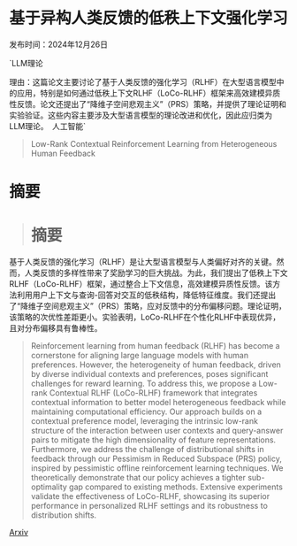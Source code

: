 # 基于异构人类反馈的低秩上下文强化学习

发布时间：2024年12月26日

`LLM理论

理由：这篇论文主要讨论了基于人类反馈的强化学习（RLHF）在大型语言模型中的应用，特别是如何通过低秩上下文RLHF（LoCo-RLHF）框架来高效建模异质性反馈。论文还提出了“降维子空间悲观主义”（PRS）策略，并提供了理论证明和实验验证。这些内容主要涉及大型语言模型的理论改进和优化，因此应归类为LLM理论。` `人工智能`

> Low-Rank Contextual Reinforcement Learning from Heterogeneous Human Feedback

# 摘要

> # 摘要
基于人类反馈的强化学习（RLHF）是让大型语言模型与人类偏好对齐的关键。然而，人类反馈的多样性带来了奖励学习的巨大挑战。为此，我们提出了低秩上下文RLHF（LoCo-RLHF）框架，通过整合上下文信息，高效建模异质性反馈。该方法利用用户上下文与查询-回答对交互的低秩结构，降低特征维度。我们还提出了“降维子空间悲观主义”（PRS）策略，应对反馈中的分布偏移问题。理论证明，该策略的次优性差距更小。实验表明，LoCo-RLHF在个性化RLHF中表现优异，且对分布偏移具有鲁棒性。

> Reinforcement learning from human feedback (RLHF) has become a cornerstone for aligning large language models with human preferences. However, the heterogeneity of human feedback, driven by diverse individual contexts and preferences, poses significant challenges for reward learning. To address this, we propose a Low-rank Contextual RLHF (LoCo-RLHF) framework that integrates contextual information to better model heterogeneous feedback while maintaining computational efficiency. Our approach builds on a contextual preference model, leveraging the intrinsic low-rank structure of the interaction between user contexts and query-answer pairs to mitigate the high dimensionality of feature representations. Furthermore, we address the challenge of distributional shifts in feedback through our Pessimism in Reduced Subspace (PRS) policy, inspired by pessimistic offline reinforcement learning techniques. We theoretically demonstrate that our policy achieves a tighter sub-optimality gap compared to existing methods. Extensive experiments validate the effectiveness of LoCo-RLHF, showcasing its superior performance in personalized RLHF settings and its robustness to distribution shifts.

[Arxiv](https://arxiv.org/abs/2412.19436)